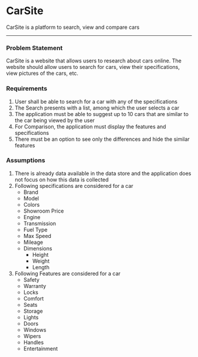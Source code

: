 # CarSite
CarSite is a platform to search, view and compare cars

---
### Problem Statement

CarSite is a website that allows users to research about cars online.
The website should allow users to search for cars, view their specifications, view pictures of the cars, etc.

### Requirements

1) User shall be able to search for a car with any of the specifications
2) The Search presents with a list, among which the user selects a car
3) The application must be able to suggest up to 10 cars that are similar to the car being viewed by the user
4) For Comparison, the application must display the features and specifications
5) There must be an option to see only the differences and hide the similar features

### Assumptions

1) There is already data available in the data store and the application does not focus on how this data is collected
2) Following specifications are considered for a car
   * Brand
   * Model
   * Colors
   * Showroom Price
   * Engine
   * Transmission
   * Fuel Type
   * Max Speed
   * Mileage
   * Dimensions
     * Height
     * Weight
     * Length
3) Following Features are considered for a car
   * Safety
   * Warranty
   * Locks
   * Comfort
   * Seats
   * Storage
   * Lights
   * Doors
   * Windows
   * Wipers
   * Handles
   * Entertainment